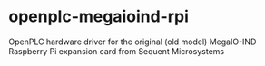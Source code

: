 # openplc-megaioind-rpi
OpenPLC hardware driver for the original (old model) MegaIO-IND Raspberry Pi expansion card from Sequent Microsystems
